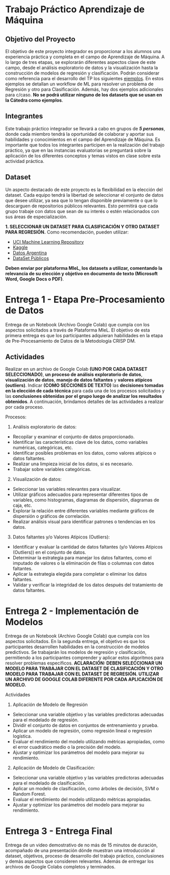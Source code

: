 # Trabajo Práctico Aprendizaje de Máquina 
## Objetivo del Proyecto 
El objetivo de este proyecto integrador es proporcionar a los alumnos una experiencia práctica y completa en el campo de Aprendizaje de Máquina. A lo largo de tres etapas, se explorarán diferentes aspectos clave de este campo, desde el análisis exploratorio de datos y la visualización hasta la construcción de modelos de regresión y clasificación. 
Podrán considerar como referencia para el desarrollo del TP los siguientes [ejemplos](https://drive.google.com/drive/folders/18FVsONBONTLecsZ2PpHuBOUcW9_055U_?usp=sharing). 
En estos ejemplos se detallan un workflow de ML para resolver un problema de Regresión y otro para Clasificación. Además, hay dos ejemplos adicionales para c/caso. **No se podrá utilizar ninguno de los datasets que se usan en la Cátedra como ejemplos**. 

## Integrantes
Este trabajo práctico integrador se llevará a cabo en grupos de **_5 personas_**, donde cada miembro tendrá la oportunidad de colaborar y aportar sus habilidades y conocimientos en el campo del Aprendizaje de Máquina.
Es importante que todos los integrantes participen en la realización del trabajo práctico, ya que en las instancias evaluatorias se preguntará sobre la aplicación de los diferentes conceptos y temas vistos en clase sobre esta actividad práctica.

## Dataset 
Un aspecto destacado de este proyecto es la flexibilidad en la elección del dataset. Cada equipo tendrá la libertad de seleccionar el conjunto de datos que desee utilizar, ya sea que lo tengan disponible previamente o que lo descarguen de repositorios públicos relevantes. Esto permitirá que cada grupo trabaje con datos que sean de su interés o estén relacionados con sus áreas de especialización.

**1. SELECCIONAR UN DATASET PARA CLASIFICACIÓN Y OTRO DATASET PARA REGRESIÓN.**
Como recomendación, pueden utilizar:

* [UCI Machine Learning Repository](https://archive.ics.uci.edu/ml/index.php) 
* [Kaggle](https://www.kaggle.com/)
* [Datos Argentina](https://www.datos.gob.ar/)
* [DataSet Públicos](https://drive.google.com/file/d/1c2QyYdvcu5_XVdkyUVXT9-XroWk3Kt7X/view?usp=sharing)
  
**Deben enviar por plataforma MIeL, los datasets a utilizar, comentando la relevancia de su elección y objetivo en documento de texto (Microsoft Word, Google Docs o PDF)**.

# Entrega 1 - Etapa Pre-Procesamiento de Datos 
Entrega de un Notebook (Archivo Google Colab) que cumpla con los aspectos solicitados a través de Plataforma MIeL. 
El objetivo de esta primera entrega es que los participantes adquieran habilidades en la etapa de Pre-Procesamiento de Datos de la Metodología CRISP DM. 

## Actividades
Realizar en un archivo de Google Colab **(UNO POR CADA DATASET SELECCIONADO)**, **un proceso de análisis exploratorio de datos**, **visualización de datos**, **manejo de datos faltantes** y **valores atípicos (outliers)**.
Indicar **(COMO SECCIONES DE TEXTO)** las **decisiones tomadas en la elección de cada técnica** para cada una de los procesos solicitados y las **conclusiones obtenidas por el grupo luego de analizar los resultados obtenidos**.
A continuación, brindamos detalles de las actividades a realizar por cada proceso. 

Procesos:

1. Análisis exploratorio de datos: 
* Recopilar y examinar el conjunto de datos proporcionado. 
* Identificar las características clave de los datos, como variables numéricas, categóricas, etc. 
* Identificar posibles problemas en los datos, como valores atípicos o datos faltantes. 
* Realizar una limpieza inicial de los datos, si es necesario. 
* Trabajar sobre variables categóricas.

2. Visualización de datos: 
* Seleccionar las variables relevantes para visualizar. 
* Utilizar gráficos adecuados para representar diferentes tipos de variables, como histogramas, diagramas de dispersión, diagramas de caja, etc. 
* Explorar la relación entre diferentes variables mediante gráficos de dispersión o gráficos de correlación. 
* Realizar análisis visual para identificar patrones o tendencias en los datos.

3. Datos faltantes y/o Valores Atípicos (Outliers): 
* Identificar y evaluar la cantidad de datos faltantes (y/o Valores Atípicos (Outliers)) en el conjunto de datos.
* Determinar la estrategia para manejar los datos faltantes, como el imputado de valores o la eliminación de filas o columnas con datos faltantes. 
* Aplicar la estrategia elegida para completar o eliminar los datos faltantes. 
* Validar y verificar la integridad de los datos después del tratamiento de datos faltantes. 

# Entrega 2 - Implementación de Modelos 
Entrega de un Notebook (Archivo Google Colab) que cumpla con los aspectos solicitados.
En la segunda entrega, el objetivo es que los participantes desarrollen habilidades en la construcción de modelos predictivos. Se trabajarán los modelos de regresión y clasificación, permitiendo a los participantes comprender y aplicar estos algoritmos para resolver problemas específicos.
**ACLARACIÓN: DEBEN SELECCIONAR UN MODELO PARA TRABAJAR CON EL DATASET DE CLASIFICACIÓN Y OTRO MODELO PARA TRABAJAR CON EL DATASET DE REGRESIÓN. UTILIZAR UN ARCHIVO DE GOOGLE COLAB DIFERENTE POR CADA APLICACIÓN DE MODELO.**

Actividades 

1. Aplicación de Modelo de Regresión 
* Seleccionar una variable objetivo y las variables predictoras adecuadas para el modelado de regresión. 
* Dividir el conjunto de datos en conjuntos de entrenamiento y prueba. 
* Aplicar un modelo de regresión, como regresión lineal o regresión logística. 
* Evaluar el rendimiento del modelo utilizando métricas apropiadas, como el error cuadrático medio o la precisión del modelo. 
* Ajustar y optimizar los parámetros del modelo para mejorar su rendimiento. 

2. Aplicación de Modelo de Clasificación: 
* Seleccionar una variable objetivo y las variables predictoras adecuadas para el modelado de clasificación. 
* Aplicar un modelo de clasificación, como árboles de decisión, SVM o Random Forest. 
* Evaluar el rendimiento del modelo utilizando métricas apropiadas. 
* Ajustar y optimizar los parámetros del modelo para mejorar su rendimiento.

# Entrega 3 - Entrega Final
Entrega de un video demostrativo de no más de 15 minutos de duración, acompañado de una presentación dónde muestran una introducción al dataset, objetivos, proceso de desarrollo del trabajo práctico, conclusiones y demás aspectos que consideren relevantes. Además de entregar los archivos de Google Colabs completos y terminados.
